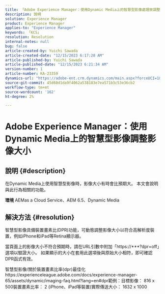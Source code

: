 ```yaml
---
title: 「Adobe Experience Manager：使用Dynamic Media上的智慧型影像處理來調整影像大小」
description: 說明
solution: Experience Manager
product: Experience Manager
applies-to: "Experience Manager"
keywords: 「KCS」
resolution: Resolution
internal-notes: null
bug: false
article-created-by: Yuichi Sawada
article-created-date: "12/15/2023 6:17:28 AM"
article-published-by: Yuichi Sawada
article-published-date: "12/15/2023 6:21:34 AM"
version-number: 1
article-number: KA-23359
dynamics-url: "https://adobe-ent.crm.dynamics.com/main.aspx?forceUCI=1&pagetype=entityrecord&etn=knowledgearticle&id=84407498-119b-ee11-be37-6045bd006239"
source-git-commit: 45d60d1da9f4062a538183e7ea571b3c53e36cb2
workflow-type: tm+mt
source-wordcount: '162'
ht-degree: 2%

---
```


# Adobe Experience Manager：使用Dynamic Media上的智慧型影像調整影像大小

## 說明 {#description}


在Dynamic Media上使用智慧型影像時，影像大小有時會比預期大。
本文會說明與此行為相關的功能。

<b>環境</b>
AEMas a Cloud Service、AEM 6.5、Dynamic Media


## 解決方法 {#resolution}


智慧型影像具備裝置畫素比(DPR)功能，可動態調整影像大小以符合高解析度裝置，例如iPhone和iPad等Retina顯示器。

當頁面上的影像大小不符合預期時，請在URL引數中附加「https://\*\*\*?dpr=off」選項以驗證大小。 如果顯示的大小在套用此選項後與原始大小相符，即可確認DPR函式有效。

智慧型影像/關於裝置畫素比率(dpr)最佳化https://experienceleague.adobe.com/docs/experience-manager-65/assets/dynamic/imaging-faq.html?lang=en#dpr範例：目標影像： 816 x 500裝置畫素比率： 2 (iPhone、iPad等裝置)實際傳送大小： 1632 x 1000
